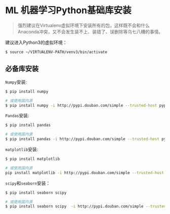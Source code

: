 # ML 机器学习Python基础库安装
> 强烈建议在Virtualenv虚拟环境下安装所有的包，这样既不会和什么Anaconda冲突，又不会发生装不上、装错了、误删除等乌七八糟的事情。

建议进入Python3的虚拟环境：
```shell
$ source ~/VIRTUALENV-PATH/venv3/bin/activate
```

## 必备库安装


`Numpy`安装:
```sh
$ pip install numpy

# 或使用国内源
$ pip install numpy -i http://pypi.douban.com/simple --trusted-host pypi.douban.com
```

`Pandas`安装:
```sh
$ pip install pandas

# 或使用国内源
$ pip install pandas -i http://pypi.douban.com/simple --trusted-host pypi.douban.com
```

`matplotlib`安装:
```sh
$ pip install matplotlib

# 或使用国内源
pip install matplotlib -i http://pypi.douban.com/simple --trusted-host pypi.douban.com
```

`scipy`和`seaborn`安装：
```sh
$ pip install seaborn scipy

# 或使用国内源
$ pip install seaborn scipy  -i http://pypi.douban.com/simple --trusted-host pypi.douban.com
```